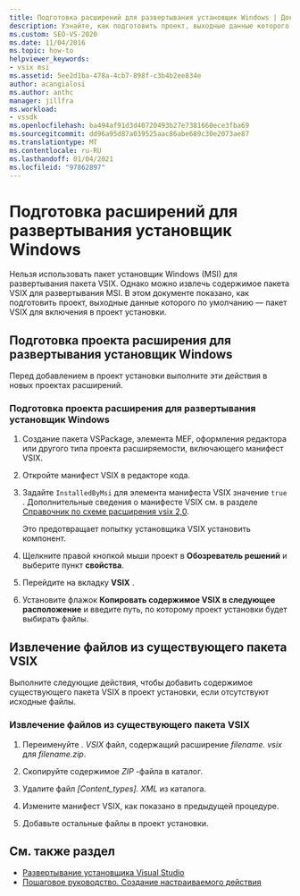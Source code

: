 ```yaml
---
title: Подготовка расширений для развертывания установщик Windows | Документация Майкрософт
description: Узнайте, как подготовить проект, выходные данные которого по умолчанию — пакет VSIX для включения в проект установки.
ms.custom: SEO-VS-2020
ms.date: 11/04/2016
ms.topic: how-to
helpviewer_keywords:
- vsix msi
ms.assetid: 5ee2d1ba-478a-4cb7-898f-c3b4b2ee834e
author: acangialosi
ms.author: anthc
manager: jillfra
ms.workload:
- vssdk
ms.openlocfilehash: ba494af91d3d40720493b27e7381660ece3fba69
ms.sourcegitcommit: dd96a95d87a039525aac86abe689c30e2073ae87
ms.translationtype: MT
ms.contentlocale: ru-RU
ms.lasthandoff: 01/04/2021
ms.locfileid: "97862897"
---
```

# <a name="prepare-extensions-for-windows-installer-deployment"></a>Подготовка расширений для развертывания установщик Windows
Нельзя использовать пакет установщик Windows (MSI) для развертывания пакета VSIX. Однако можно извлечь содержимое пакета VSIX для развертывания MSI. В этом документе показано, как подготовить проект, выходные данные которого по умолчанию — пакет VSIX для включения в проект установки.

## <a name="prepare-an-extension-project-for-windows-installer-deployment"></a>Подготовка проекта расширения для развертывания установщик Windows
 Перед добавлением в проект установки выполните эти действия в новых проектах расширений.

### <a name="to-prepare-an-extension-project-for-windows-installer-deployment"></a>Подготовка проекта расширения для развертывания установщик Windows

1. Создание пакета VSPackage, элемента MEF, оформления редактора или другого типа проекта расширяемости, включающего манифест VSIX.

2. Откройте манифест VSIX в редакторе кода.

3. Задайте `InstalledByMsi` для элемента манифеста VSIX значение `true` . Дополнительные сведения о манифесте VSIX см. в разделе [Справочник по схеме расширения vsix 2,0](../extensibility/vsix-extension-schema-2-0-reference.md).

     Это предотвращает попытку установщика VSIX установить компонент.

4. Щелкните правой кнопкой мыши проект в **Обозреватель решений** и выберите пункт **свойства**.

5. Перейдите на вкладку **VSIX** .

6. Установите флажок **Копировать содержимое VSIX в следующее расположение** и введите путь, по которому проект установки будет выбирать файлы.

## <a name="extract-files-from-an-existing-vsix-package"></a>Извлечение файлов из существующего пакета VSIX
 Выполните следующие действия, чтобы добавить содержимое существующего пакета VSIX в проект установки, если отсутствуют исходные файлы.

### <a name="to-extract-files-from-an-existing-vsix-package"></a>Извлечение файлов из существующего пакета VSIX

1. Переименуйте *. VSIX* файл, содержащий расширение *filename. vsix* для *filename.zip*.

2. Скопируйте содержимое *ZIP* -файла в каталог.

3. Удалите файл *[Content_types]. XML* из каталога.

4. Измените манифест VSIX, как показано в предыдущей процедуре.

5. Добавьте остальные файлы в проект установки.

## <a name="see-also"></a>См. также раздел
- [Развертывание установщика Visual Studio](/previous-versions/2kt85ked(v=vs.120))
- [Пошаговое руководство. Создание настраиваемого действия](/previous-versions/visualstudio/visual-studio-2010/d9k65z2d(v=vs.100))